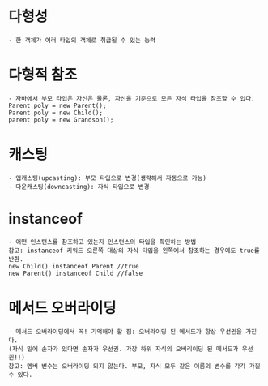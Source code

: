 # 다형성
    - 한 객체가 여러 타입의 객체로 취급될 수 있는 능력

# 다형적 참조
    - 자바에서 부모 타입은 자신은 물론, 자신을 기준으로 모든 자식 타입을 참조할 수 있다.
    Parent poly = new Parent();
    Parent poly = new Child();
    parent poly = new Grandson();

# 캐스팅
    - 업캐스팅(upcasting): 부모 타입으로 변경(생략해서 자동으로 가능)
    - 다운캐스팅(downcasting): 자식 타입으로 변경

# instanceof
    - 어떤 인스턴스를 참조하고 있는지 인스턴스의 타입을 확인하는 방법
    참고: instanceof 키워드 오른쪽 대상의 자식 타입을 왼쪽에서 참조하는 경우에도 true를 반환.
    new Child() instanceof Parent //true
    new Parent() instanceof Child //false

# 메서드 오버라이딩
    - 메서드 오버라이딩에서 꼭! 기억해야 할 점: 오버라이딩 된 메서드가 항상 우선권을 가진다.
    (자식 밑에 손자가 있다면 손자가 우선권. 가장 하위 자식의 오버리이딩 된 메서드가 우선권!!)
    참고: 멤버 변수는 오버라이딩 되지 않는다. 부모, 자식 모두 같은 이름의 변수를 각각 가질 수 있다.